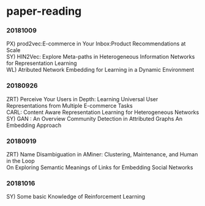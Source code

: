 # paper-reading
  
### 20181009
PX) prod2vec:E-commerce in Your Inbox:Product Recommendations at Scale  
SY) HIN2Vec: Explore Meta-paths in Heterogeneous Information Networks for Representation Learning  
WL) Atributed Network Embedding for Learning in a Dynamic Environment  
### 20180926
ZRT) Perceive Your Users in Depth: Learning Universal User Representations from Multiple E-commerce Tasks  
 CARL: Content Aware Representation Learning for Heterogeneous Networks  
SY) GAN : An Overview 
 Community Detection in Attributed Graphs An Embedding Approach
### 20180919
ZRT) Name Disambiguation in AMiner: Clustering, Maintenance, and Human in the Loop  
 On Exploring Semantic Meanings of Links for Embedding Social Networks  
### 20181016
SY) Some basic Knowledge of Reinforcement Learning  
